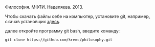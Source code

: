 Философия. МФТИ. Наделяева. 2013.

Чтобы скачать файлы себе на компьютер, установите git, например, скачав установщик [здесь](http://git-scm.com/downloads).

далее откройте программу git bash, введите команду:

  `git clone https://github.com/krems/philosophy.git`
